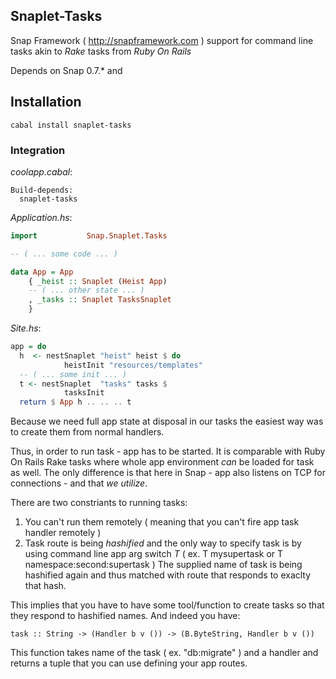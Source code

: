 ## Snaplet-Tasks

Snap Framework ( http://snapframework.com ) support for command line
tasks akin to _Rake_ tasks from _Ruby On Rails_

Depends on Snap 0.7.* and <others>

## Installation

```
cabal install snaplet-tasks
```

### Integration

_coolapp.cabal_:
```
Build-depends:
  snaplet-tasks
```

_Application.hs_:
```haskell
import           Snap.Snaplet.Tasks

-- ( ... some code ... )

data App = App
    { _heist :: Snaplet (Heist App)
    -- ( ... other state ... )
    , _tasks :: Snaplet TasksSnaplet
    }
```

_Site.hs_:
```haskell
app = do
  h  <- nestSnaplet "heist" heist $ do
            heistInit "resources/templates"
  -- ( ... some init ... )
  t <- nestSnaplet  "tasks" tasks $
            tasksInit
  return $ App h .. .. .. t
```

Because we need full app state at disposal in our tasks
the easiest way was to create them from normal handlers.

Thus, in order to run task - app has to be started.
It is comparable with Ruby On Rails Rake tasks where
whole app environment _can_ be loaded for task as well.
The only difference is that here in Snap - app also listens
on TCP for connections - and that *we utilize*.

There are two constriants to running tasks:
1. You can't run them remotely ( meaning that you can't fire
   app task handler remotely )
2. Task route is being _hashified_ and the only way to specify
   task is by using command line app arg switch _T_ 
   ( ex. T mysupertask or T namespace:second:supertask )
   The supplied name of task is being hashified again and thus
   matched with route that responds to exaclty that hash.

This implies that you have to have some tool/function to create
tasks so that they respond to hashified names. And indeed you have:

```
task :: String -> (Handler b v ()) -> (B.ByteString, Handler b v ())
```

This function takes name of the task ( ex. "db:migrate" ) and a handler
and returns a tuple that you can use defining your app routes.

